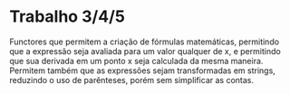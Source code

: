 Trabalho 3/4/5
==============

Functores que permitem a criação de fórmulas matemáticas, permitindo que a expressão seja avaliada para um valor qualquer de x, e permitindo que sua derivada em um ponto x seja calculada da mesma maneira. Permitem também que as expressões sejam transformadas em strings, reduzindo o uso de parênteses, porém sem simplificar as contas.
